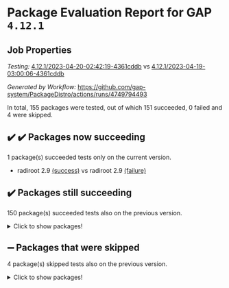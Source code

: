 # Package Evaluation Report for GAP `4.12.1`

## Job Properties

*Testing:* [4.12.1/2023-04-20-02:42:19-4361cddb](https://github.com/gap-system/PackageDistro/blob/data/reports/4.12.1/2023-04-20-02:42:19-4361cddb) vs [4.12.1/2023-04-19-03:00:06-4361cddb](https://github.com/gap-system/PackageDistro/blob/data/reports/4.12.1/2023-04-19-03:00:06-4361cddb)

*Generated by Workflow:* https://github.com/gap-system/PackageDistro/actions/runs/4749794493

In total, 155 packages were tested, out of which 151 succeeded, 0 failed and 4 were skipped.

## :heavy_check_mark: :heavy_check_mark: Packages now succeeding

1 package(s) succeeded tests only on the current version.
- radiroot 2.9 [(success)](https://github.com/gap-system/PackageDistro/actions/runs/4749794493/jobs/8437539262) vs radiroot 2.9 [(failure)](https://github.com/gap-system/PackageDistro/actions/runs/4738829167/jobs/8413274867)

## :heavy_check_mark: Packages still succeeding

150 package(s) succeeded tests also on the previous version.
<details><summary>Click to show packages!</summary>

- 4ti2interface 2023.02-04 [(success)](https://github.com/gap-system/PackageDistro/actions/runs/4749794493/jobs/8437528980)
- ace 5.6.2 [(success)](https://github.com/gap-system/PackageDistro/actions/runs/4749794493/jobs/8437529074)
- aclib 1.3.2 [(success)](https://github.com/gap-system/PackageDistro/actions/runs/4749794493/jobs/8437529164)
- agt 0.3.1 [(success)](https://github.com/gap-system/PackageDistro/actions/runs/4749794493/jobs/8437529247)
- alnuth 3.2.1 [(success)](https://github.com/gap-system/PackageDistro/actions/runs/4749794493/jobs/8437529336)
- anupq 3.3.0 [(success)](https://github.com/gap-system/PackageDistro/actions/runs/4749794493/jobs/8437529410)
- atlasrep 2.1.6 [(success)](https://github.com/gap-system/PackageDistro/actions/runs/4749794493/jobs/8437529489)
- autodoc 2022.10.20 [(success)](https://github.com/gap-system/PackageDistro/actions/runs/4749794493/jobs/8437529577)
- automata 1.15 [(success)](https://github.com/gap-system/PackageDistro/actions/runs/4749794493/jobs/8437529664)
- automgrp 1.3.2 [(success)](https://github.com/gap-system/PackageDistro/actions/runs/4749794493/jobs/8437529748)
- autpgrp 1.11 [(success)](https://github.com/gap-system/PackageDistro/actions/runs/4749794493/jobs/8437529820)
- cap 2023.04-04 [(success)](https://github.com/gap-system/PackageDistro/actions/runs/4749794493/jobs/8437529908)
- caratinterface 2.3.5 [(success)](https://github.com/gap-system/PackageDistro/actions/runs/4749794493/jobs/8437529987)
- cddinterface 2022.11.01 [(success)](https://github.com/gap-system/PackageDistro/actions/runs/4749794493/jobs/8437530056)
- circle 1.6.6 [(success)](https://github.com/gap-system/PackageDistro/actions/runs/4749794493/jobs/8437530125)
- classicpres 1.22 [(success)](https://github.com/gap-system/PackageDistro/actions/runs/4749794493/jobs/8437530199)
- cohomolo 1.6.11 [(success)](https://github.com/gap-system/PackageDistro/actions/runs/4749794493/jobs/8437530261)
- congruence 1.2.5 [(success)](https://github.com/gap-system/PackageDistro/actions/runs/4749794493/jobs/8437530338)
- corelg 1.56 [(success)](https://github.com/gap-system/PackageDistro/actions/runs/4749794493/jobs/8437530412)
- crime 1.6 [(success)](https://github.com/gap-system/PackageDistro/actions/runs/4749794493/jobs/8437530476)
- crisp 1.4.6 [(success)](https://github.com/gap-system/PackageDistro/actions/runs/4749794493/jobs/8437530536)
- crypting 0.10.4 [(success)](https://github.com/gap-system/PackageDistro/actions/runs/4749794493/jobs/8437530590)
- cryst 4.1.26 [(success)](https://github.com/gap-system/PackageDistro/actions/runs/4749794493/jobs/8437530684)
- crystcat 1.1.10 [(success)](https://github.com/gap-system/PackageDistro/actions/runs/4749794493/jobs/8437530751)
- ctbllib 1.3.5 [(success)](https://github.com/gap-system/PackageDistro/actions/runs/4749794493/jobs/8437530806)
- cubefree 1.19 [(success)](https://github.com/gap-system/PackageDistro/actions/runs/4749794493/jobs/8437530873)
- curlinterface 2.3.1 [(success)](https://github.com/gap-system/PackageDistro/actions/runs/4749794493/jobs/8437530949)
- cvec 2.8.1 [(success)](https://github.com/gap-system/PackageDistro/actions/runs/4749794493/jobs/8437531017)
- datastructures 0.3.0 [(success)](https://github.com/gap-system/PackageDistro/actions/runs/4749794493/jobs/8437531086)
- deepthought 1.0.6 [(success)](https://github.com/gap-system/PackageDistro/actions/runs/4749794493/jobs/8437531181)
- design 1.8 [(success)](https://github.com/gap-system/PackageDistro/actions/runs/4749794493/jobs/8437531281)
- difsets 2.3.1 [(success)](https://github.com/gap-system/PackageDistro/actions/runs/4749794493/jobs/8437531359)
- digraphs 1.6.2 [(success)](https://github.com/gap-system/PackageDistro/actions/runs/4749794493/jobs/8437531438)
- edim 1.3.7 [(success)](https://github.com/gap-system/PackageDistro/actions/runs/4749794493/jobs/8437531496)
- example 4.3.4 [(success)](https://github.com/gap-system/PackageDistro/actions/runs/4749794493/jobs/8437531563)
- examplesforhomalg 2023.02-04 [(success)](https://github.com/gap-system/PackageDistro/actions/runs/4749794493/jobs/8437531675)
- factint 1.6.3 [(success)](https://github.com/gap-system/PackageDistro/actions/runs/4749794493/jobs/8437531745)
- ferret 1.0.9 [(success)](https://github.com/gap-system/PackageDistro/actions/runs/4749794493/jobs/8437531824)
- fga 1.5.0 [(success)](https://github.com/gap-system/PackageDistro/actions/runs/4749794493/jobs/8437531886)
- fining 1.5.5 [(success)](https://github.com/gap-system/PackageDistro/actions/runs/4749794493/jobs/8437531996)
- float 1.0.3 [(success)](https://github.com/gap-system/PackageDistro/actions/runs/4749794493/jobs/8437532071)
- format 1.4.3 [(success)](https://github.com/gap-system/PackageDistro/actions/runs/4749794493/jobs/8437532152)
- forms 1.2.9 [(success)](https://github.com/gap-system/PackageDistro/actions/runs/4749794493/jobs/8437532233)
- fplsa 1.2.6 [(success)](https://github.com/gap-system/PackageDistro/actions/runs/4749794493/jobs/8437532348)
- fr 2.4.12 [(success)](https://github.com/gap-system/PackageDistro/actions/runs/4749794493/jobs/8437532422)
- francy 2.0.3 [(success)](https://github.com/gap-system/PackageDistro/actions/runs/4749794493/jobs/8437532500)
- fwtree 1.3 [(success)](https://github.com/gap-system/PackageDistro/actions/runs/4749794493/jobs/8437532580)
- gapdoc 1.6.6 [(success)](https://github.com/gap-system/PackageDistro/actions/runs/4749794493/jobs/8437532668)
- gauss 2023.02-04 [(success)](https://github.com/gap-system/PackageDistro/actions/runs/4749794493/jobs/8437532749)
- gaussforhomalg 2023.02-04 [(success)](https://github.com/gap-system/PackageDistro/actions/runs/4749794493/jobs/8437532829)
- gbnp 1.0.5 [(success)](https://github.com/gap-system/PackageDistro/actions/runs/4749794493/jobs/8437532936)
- generalizedmorphismsforcap 2023.03-01 [(success)](https://github.com/gap-system/PackageDistro/actions/runs/4749794493/jobs/8437533035)
- genss 1.6.8 [(success)](https://github.com/gap-system/PackageDistro/actions/runs/4749794493/jobs/8437533145)
- gradedmodules 2023.02-04 [(success)](https://github.com/gap-system/PackageDistro/actions/runs/4749794493/jobs/8437533238)
- gradedringforhomalg 2023.02-04 [(success)](https://github.com/gap-system/PackageDistro/actions/runs/4749794493/jobs/8437533314)
- grape 4.9.0 [(success)](https://github.com/gap-system/PackageDistro/actions/runs/4749794493/jobs/8437533422)
- groupoids 1.73 [(success)](https://github.com/gap-system/PackageDistro/actions/runs/4749794493/jobs/8437533559)
- grpconst 2.6.4 [(success)](https://github.com/gap-system/PackageDistro/actions/runs/4749794493/jobs/8437533702)
- guarana 0.96.3 [(success)](https://github.com/gap-system/PackageDistro/actions/runs/4749794493/jobs/8437533795)
- guava 3.18 [(success)](https://github.com/gap-system/PackageDistro/actions/runs/4749794493/jobs/8437533893)
- hap 1.55 [(success)](https://github.com/gap-system/PackageDistro/actions/runs/4749794493/jobs/8437533996)
- hapcryst 0.1.15 [(success)](https://github.com/gap-system/PackageDistro/actions/runs/4749794493/jobs/8437534119)
- hecke 1.5.3 [(success)](https://github.com/gap-system/PackageDistro/actions/runs/4749794493/jobs/8437534219)
- help 3.5 [(success)](https://github.com/gap-system/PackageDistro/actions/runs/4749794493/jobs/8437534306)
- homalg 2023.02-05 [(success)](https://github.com/gap-system/PackageDistro/actions/runs/4749794493/jobs/8437534407)
- homalgtocas 2023.02-04 [(success)](https://github.com/gap-system/PackageDistro/actions/runs/4749794493/jobs/8437534520)
- idrel 2.45 [(success)](https://github.com/gap-system/PackageDistro/actions/runs/4749794493/jobs/8437534618)
- images 1.3.1 [(success)](https://github.com/gap-system/PackageDistro/actions/runs/4749794493/jobs/8437534729)
- intpic 0.3.0 [(success)](https://github.com/gap-system/PackageDistro/actions/runs/4749794493/jobs/8437534845)
- io 4.8.1 [(success)](https://github.com/gap-system/PackageDistro/actions/runs/4749794493/jobs/8437534942)
- io_forhomalg 2023.02-04 [(success)](https://github.com/gap-system/PackageDistro/actions/runs/4749794493/jobs/8437535063)
- irredsol 1.4.4 [(success)](https://github.com/gap-system/PackageDistro/actions/runs/4749794493/jobs/8437535161)
- json 2.1.1 [(success)](https://github.com/gap-system/PackageDistro/actions/runs/4749794493/jobs/8437535265)
- jupyterkernel 1.5.0 [(success)](https://github.com/gap-system/PackageDistro/actions/runs/4749794493/jobs/8437535393)
- jupyterviz 1.5.6 [(success)](https://github.com/gap-system/PackageDistro/actions/runs/4749794493/jobs/8437535502)
- kan 1.35 [(success)](https://github.com/gap-system/PackageDistro/actions/runs/4749794493/jobs/8437535589)
- kbmag 1.5.11 [(success)](https://github.com/gap-system/PackageDistro/actions/runs/4749794493/jobs/8437535701)
- laguna 3.9.6 [(success)](https://github.com/gap-system/PackageDistro/actions/runs/4749794493/jobs/8437535790)
- liealgdb 2.2.1 [(success)](https://github.com/gap-system/PackageDistro/actions/runs/4749794493/jobs/8437535920)
- liepring 2.8 [(success)](https://github.com/gap-system/PackageDistro/actions/runs/4749794493/jobs/8437536009)
- liering 2.4.2 [(success)](https://github.com/gap-system/PackageDistro/actions/runs/4749794493/jobs/8437536115)
- linearalgebraforcap 2023.03-06 [(success)](https://github.com/gap-system/PackageDistro/actions/runs/4749794493/jobs/8437536307)
- localizeringforhomalg 2023.02-04 [(success)](https://github.com/gap-system/PackageDistro/actions/runs/4749794493/jobs/8437536412)
- loops 3.4.3 [(success)](https://github.com/gap-system/PackageDistro/actions/runs/4749794493/jobs/8437536491)
- lpres 1.0.3 [(success)](https://github.com/gap-system/PackageDistro/actions/runs/4749794493/jobs/8437536580)
- majoranaalgebras 1.5.1 [(success)](https://github.com/gap-system/PackageDistro/actions/runs/4749794493/jobs/8437536706)
- mapclass 1.4.6 [(success)](https://github.com/gap-system/PackageDistro/actions/runs/4749794493/jobs/8437536799)
- matgrp 0.70 [(success)](https://github.com/gap-system/PackageDistro/actions/runs/4749794493/jobs/8437536934)
- matricesforhomalg 2023.02-04 [(success)](https://github.com/gap-system/PackageDistro/actions/runs/4749794493/jobs/8437537014)
- modisom 2.5.4 [(success)](https://github.com/gap-system/PackageDistro/actions/runs/4749794493/jobs/8437537104)
- modulepresentationsforcap 2023.03-01 [(success)](https://github.com/gap-system/PackageDistro/actions/runs/4749794493/jobs/8437537205)
- modules 2023.02-04 [(success)](https://github.com/gap-system/PackageDistro/actions/runs/4749794493/jobs/8437537313)
- monoidalcategories 2023.04-01 [(success)](https://github.com/gap-system/PackageDistro/actions/runs/4749794493/jobs/8437537481)
- nconvex 2022.09-01 [(success)](https://github.com/gap-system/PackageDistro/actions/runs/4749794493/jobs/8437537585)
- nilmat 1.4.2 [(success)](https://github.com/gap-system/PackageDistro/actions/runs/4749794493/jobs/8437537676)
- nock 1.5 [(success)](https://github.com/gap-system/PackageDistro/actions/runs/4749794493/jobs/8437537808)
- normalizinterface 1.3.5 [(success)](https://github.com/gap-system/PackageDistro/actions/runs/4749794493/jobs/8437537893)
- nq 2.5.10 [(success)](https://github.com/gap-system/PackageDistro/actions/runs/4749794493/jobs/8437537991)
- numericalsgps 1.3.1 [(success)](https://github.com/gap-system/PackageDistro/actions/runs/4749794493/jobs/8437538079)
- openmath 11.5.3 [(success)](https://github.com/gap-system/PackageDistro/actions/runs/4749794493/jobs/8437538173)
- orb 4.9.0 [(success)](https://github.com/gap-system/PackageDistro/actions/runs/4749794493/jobs/8437538275)
- packagemanager 1.4.1 [(success)](https://github.com/gap-system/PackageDistro/actions/runs/4749794493/jobs/8437538381)
- patternclass 2.4.3 [(success)](https://github.com/gap-system/PackageDistro/actions/runs/4749794493/jobs/8437538513)
- permut 2.0.4 [(success)](https://github.com/gap-system/PackageDistro/actions/runs/4749794493/jobs/8437538613)
- polenta 1.3.10 [(success)](https://github.com/gap-system/PackageDistro/actions/runs/4749794493/jobs/8437538712)
- polymaking 0.8.6 [(success)](https://github.com/gap-system/PackageDistro/actions/runs/4749794493/jobs/8437538803)
- primgrp 3.4.4 [(success)](https://github.com/gap-system/PackageDistro/actions/runs/4749794493/jobs/8437538899)
- profiling 2.5.2 [(success)](https://github.com/gap-system/PackageDistro/actions/runs/4749794493/jobs/8437538986)
- qpa 1.34 [(success)](https://github.com/gap-system/PackageDistro/actions/runs/4749794493/jobs/8437539080)
- quagroup 1.8.3 [(success)](https://github.com/gap-system/PackageDistro/actions/runs/4749794493/jobs/8437539169)
- rcwa 4.7.1 [(success)](https://github.com/gap-system/PackageDistro/actions/runs/4749794493/jobs/8437539354)
- rds 1.8 [(success)](https://github.com/gap-system/PackageDistro/actions/runs/4749794493/jobs/8437539454)
- recog 1.4.2 [(success)](https://github.com/gap-system/PackageDistro/actions/runs/4749794493/jobs/8437539545)
- repndecomp 1.3.0 [(success)](https://github.com/gap-system/PackageDistro/actions/runs/4749794493/jobs/8437539660)
- repsn 3.1.1 [(success)](https://github.com/gap-system/PackageDistro/actions/runs/4749794493/jobs/8437539735)
- resclasses 4.7.3 [(success)](https://github.com/gap-system/PackageDistro/actions/runs/4749794493/jobs/8437539882)
- ringsforhomalg 2023.02-05 [(success)](https://github.com/gap-system/PackageDistro/actions/runs/4749794493/jobs/8437540056)
- sco 2023.02-04 [(success)](https://github.com/gap-system/PackageDistro/actions/runs/4749794493/jobs/8437540156)
- scscp 2.4.1 [(success)](https://github.com/gap-system/PackageDistro/actions/runs/4749794493/jobs/8437540242)
- semigroups 5.2.1 [(success)](https://github.com/gap-system/PackageDistro/actions/runs/4749794493/jobs/8437540318)
- sglppow 2.3 [(success)](https://github.com/gap-system/PackageDistro/actions/runs/4749794493/jobs/8437540389)
- sgpviz 0.999.5 [(success)](https://github.com/gap-system/PackageDistro/actions/runs/4749794493/jobs/8437540447)
- simpcomp 2.1.14 [(success)](https://github.com/gap-system/PackageDistro/actions/runs/4749794493/jobs/8437540512)
- singular 2023.02.09 [(success)](https://github.com/gap-system/PackageDistro/actions/runs/4749794493/jobs/8437540590)
- sl2reps 1.1 [(success)](https://github.com/gap-system/PackageDistro/actions/runs/4749794493/jobs/8437540655)
- sla 1.5.3 [(success)](https://github.com/gap-system/PackageDistro/actions/runs/4749794493/jobs/8437540730)
- smallgrp 1.5.2 [(success)](https://github.com/gap-system/PackageDistro/actions/runs/4749794493/jobs/8437540799)
- smallsemi 0.6.13 [(success)](https://github.com/gap-system/PackageDistro/actions/runs/4749794493/jobs/8437540865)
- sonata 2.9.6 [(success)](https://github.com/gap-system/PackageDistro/actions/runs/4749794493/jobs/8437540931)
- sophus 1.27 [(success)](https://github.com/gap-system/PackageDistro/actions/runs/4749794493/jobs/8437541004)
- spinsym 1.5.2 [(success)](https://github.com/gap-system/PackageDistro/actions/runs/4749794493/jobs/8437541075)
- standardff 0.9.4 [(success)](https://github.com/gap-system/PackageDistro/actions/runs/4749794493/jobs/8437541156)
- symbcompcc 1.3.2 [(success)](https://github.com/gap-system/PackageDistro/actions/runs/4749794493/jobs/8437541226)
- thelma 1.3 [(success)](https://github.com/gap-system/PackageDistro/actions/runs/4749794493/jobs/8437541293)
- tomlib 1.2.9 [(success)](https://github.com/gap-system/PackageDistro/actions/runs/4749794493/jobs/8437541350)
- toolsforhomalg 2023.03-01 [(success)](https://github.com/gap-system/PackageDistro/actions/runs/4749794493/jobs/8437541568)
- toric 1.9.5 [(success)](https://github.com/gap-system/PackageDistro/actions/runs/4749794493/jobs/8437541773)
- toricvarieties 2022.07.13 [(success)](https://github.com/gap-system/PackageDistro/actions/runs/4749794493/jobs/8437541971)
- transgrp 3.6.4 [(success)](https://github.com/gap-system/PackageDistro/actions/runs/4749794493/jobs/8437542076)
- ugaly 4.0.3 [(success)](https://github.com/gap-system/PackageDistro/actions/runs/4749794493/jobs/8437542153)
- unipot 1.5 [(success)](https://github.com/gap-system/PackageDistro/actions/runs/4749794493/jobs/8437542279)
- unitlib 4.2.0 [(success)](https://github.com/gap-system/PackageDistro/actions/runs/4749794493/jobs/8437542396)
- utils 0.82 [(success)](https://github.com/gap-system/PackageDistro/actions/runs/4749794493/jobs/8437542484)
- uuid 0.7 [(success)](https://github.com/gap-system/PackageDistro/actions/runs/4749794493/jobs/8437542564)
- walrus 0.9991 [(success)](https://github.com/gap-system/PackageDistro/actions/runs/4749794493/jobs/8437542655)
- wedderga 4.10.3 [(success)](https://github.com/gap-system/PackageDistro/actions/runs/4749794493/jobs/8437542737)
- xmod 2.91 [(success)](https://github.com/gap-system/PackageDistro/actions/runs/4749794493/jobs/8437542847)
- xmodalg 1.23 [(success)](https://github.com/gap-system/PackageDistro/actions/runs/4749794493/jobs/8437542911)
- yangbaxter 0.10.3 [(success)](https://github.com/gap-system/PackageDistro/actions/runs/4749794493/jobs/8437542991)
- zeromqinterface 0.14 [(success)](https://github.com/gap-system/PackageDistro/actions/runs/4749794493/jobs/8437543061)
</details>

## :heavy_minus_sign: Packages that were skipped

4 package(s) skipped tests also on the previous version.
<details><summary>Click to show packages!</summary>

- browse 1.8.21 [(skipped)](https://github.com/gap-system/PackageDistro/actions/runs/4749794493/jobs/8437378057)
- itc 1.5.1 [(skipped)](https://github.com/gap-system/PackageDistro/actions/runs/4749794493/jobs/8437378057)
- polycyclic 2.16 [(skipped)](https://github.com/gap-system/PackageDistro/actions/runs/4749794493/jobs/8437378057)
- xgap 4.31 [(skipped)](https://github.com/gap-system/PackageDistro/actions/runs/4749794493/jobs/8437378057)
</details>

